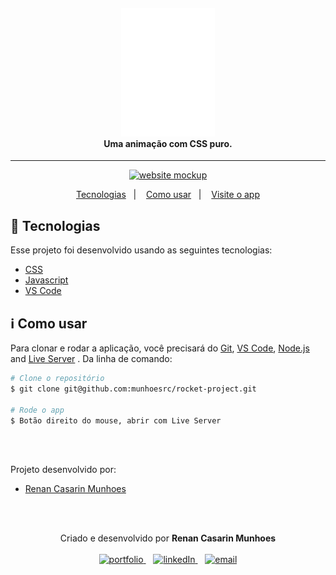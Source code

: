 <h4 align="center">
  <img width="150px" alt="foguete logo" src="image/rocket.png" />
  <br />
  Uma animação com CSS puro.
</h4>

<hr />

<p align="center">
  <a href="http://munhoesrc.me/rocket-project/">
      <img alt="website mockup" src="https://imgur.com/9N6YmDt" />    
  </a>
</p>

<p align="center">
  <a href="#rocket-tecnologias">Tecnologias</a>&nbsp;&nbsp;&nbsp;|&nbsp;&nbsp;&nbsp;
  <a href="#information_source-como-usar">Como usar</a>&nbsp;&nbsp;&nbsp;|&nbsp;&nbsp;&nbsp;
  <a href="http://munhoesrc.me/rocket-project/">Visite o app</a>
</p>

## :rocket: Tecnologias

Esse projeto foi desenvolvido usando as seguintes tecnologias:

-  [CSS](https://developer.mozilla.org/en-US/docs/Web/CSS)
-  [Javascript](https://developer.mozilla.org/en-US/docs/Web/JavaScript)
-  [VS Code](https://code.visualstudio.com/)

## :information_source: Como usar

Para clonar e rodar a aplicação, você precisará do [Git](https://git-scm.com), [VS Code](https://code.visualstudio.com/), [Node.js](https://nodejs.org/) and [Live Server](https://github.com/ritwickdey/vscode-live-server-plus-plus) . Da linha de comando:

```bash
# Clone o repositório
$ git clone git@github.com:munhoesrc/rocket-project.git

# Rode o app
$ Botão direito do mouse, abrir com Live Server

```

<br/><br/>

<p>Projeto desenvolvido por:</p>
<ul>
  <li>
    <a href="https://github.com/munhoesrc"/>Renan Casarin Munhoes</a>
  </li>
</ul>

<br/><br/>

<p align="center">
  Criado e desenvolvido por <b>Renan Casarin Munhoes</b>
  <br/><br/>
  
  <a href="http://munhoesrc.me/">
    <img alt="portfolio" height="30px" src="https://i.imgur.com/7lbNPnj.png" />
  </a>
  &nbsp;&nbsp;
  <a href="https://www.linkedin.com/in/renancasarinmunhoes/">
    <img alt="linkedIn" height="30px" src="https://i.imgur.com/TQRXxhT.png" />
  </a>
  &nbsp;&nbsp;
  <a href="mailto:munhoesrc@gmail.com?subject=website contact">
    <img alt="email" height="30px" src="https://i.imgur.com/wu7e3PJ.png" />
  </a>
</p>